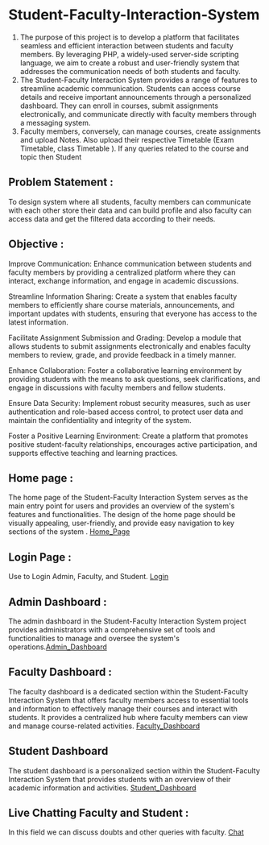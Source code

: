 # Student-Faculty-Interaction-System
1) The purpose of this project is to develop a platform that facilitates seamless and efficient interaction between students and faculty members. By leveraging PHP, a widely-used server-side scripting language, we 
   aim to create a robust and user-friendly system that addresses the communication needs of both students and faculty.
2) The Student-Faculty Interaction System provides a range of features to streamline academic communication. Students can access course details and receive important announcements through a personalized dashboard. 
   They can enroll in courses, submit assignments electronically, and communicate directly with faculty members through a messaging system.
3) Faculty members, conversely, can manage courses, create assignments and upload Notes. Also upload their respective Timetable (Exam Timetable, class Timetable ). If any queries related to the course and 
   topic then Student

## Problem Statement : 
To design system where all students, faculty members can communicate with each other store their data and can build profile and also faculty can access data and get the filtered data according to their needs.

## Objective :
Improve Communication:
Enhance communication between students and faculty members by providing a centralized platform where they can interact, exchange information, and engage in academic discussions.

Streamline Information Sharing:
Create a system that enables faculty members to efficiently share course materials, announcements, and important updates with students, ensuring that everyone has access to the latest information.

Facilitate Assignment Submission and Grading:
Develop a module that allows students to submit assignments electronically and enables faculty members to review, grade, and provide feedback in a timely manner.

Enhance Collaboration:
Foster a collaborative learning environment by providing students with the means to ask questions, seek clarifications, and engage in discussions with faculty members and fellow students.

Ensure Data Security:
Implement robust security measures, such as user authentication and role-based access control, to protect user data and maintain the confidentiality and integrity of the system.

Foster a Positive Learning Environment:
Create a platform that promotes positive student-faculty relationships, encourages active participation, and supports effective teaching and learning practices.


## Home page :
The home page of the Student-Faculty Interaction System serves as the main entry point for users and provides an overview of the system's features and functionalities. The design of the home page should be visually appealing, user-friendly, and provide easy navigation to key sections of the system . <a href="https://github.com/nitinyeranale/Student-Faculty-Interaction-System/blob/main/images/Home.png">Home_Page</a>
## Login Page :
Use to Login Admin, Faculty, and Student. <a href="https://github.com/nitinyeranale/Student-Faculty-Interaction-System/blob/main/images/Login.png">Login</a>

## Admin Dashboard :
The admin dashboard in the Student-Faculty Interaction System project provides administrators with a comprehensive set of tools and functionalities to manage and oversee the system's operations.<a href="https://github.com/nitinyeranale/Student-Faculty-Interaction-System/blob/main/images/Admin.png">Admin_Dashboard</a>

## Faculty Dashboard :
The faculty dashboard is a dedicated section within the Student-Faculty Interaction System that offers faculty members access to essential tools and information to effectively manage their courses and interact with students.
It provides a centralized hub where faculty members can view and manage course-related activities. <a href="https://github.com/nitinyeranale/Student-Faculty-Interaction-System/blob/main/images/Faculty_Dashboard.png">Faculty_Dashboard</a>

## Student Dashboard 
The student dashboard is a personalized section within the Student-Faculty Interaction System that provides students with an overview of their academic information and activities. <a href="https://github.com/nitinyeranale/Student-Faculty-Interaction-System/blob/main/images/Student_Dashboard.png">Student_Dashboard</a>

## Live Chatting Faculty and Student :
In this field we can discuss doubts and other queries with faculty. <a href="https://github.com/nitinyeranale/Student-Faculty-Interaction-System/blob/main/images/Live_communication.png">Chat</a>













